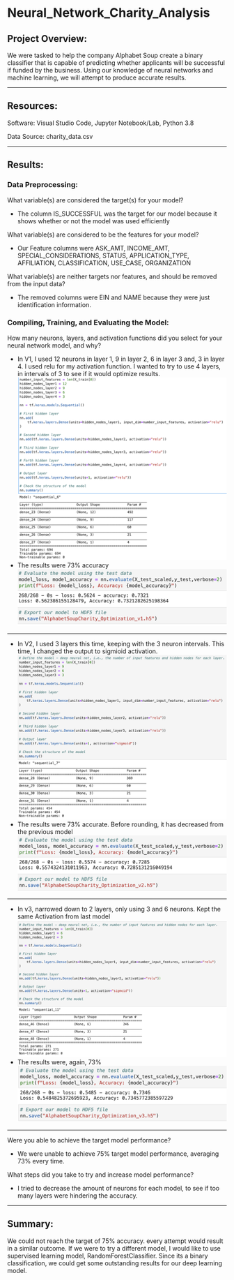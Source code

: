 # Neural_Network_Charity_Analysis

## Project Overview:

We were tasked to help the company Alphabet Soup create a binary classifier that is capable of predicting whether applicants will be successful if funded by the business. Using our knowledge of neural networks and machine learning, we will attempt to produce accurate results. 

---

## Resources: 

Software: Visual Studio Code, Jupyter Notebook/Lab, Python 3.8

Data Source: charity_data.csv

---

## Results:

### <b>Data Preprocessing:</b>

What variable(s) are considered the target(s) for your model?
* The column IS_SUCCESSFUL was the target for our model because it shows whether or not the model was used efficiently

What variable(s) are considered to be the features for your model?
* Our Feature columns were ASK_AMT, INCOME_AMT, SPECIAL_CONSIDERATIONS, STATUS, APPLICATION_TYPE, AFFILIATION, CLASSIFICATION, USE_CASE, ORGANIZATION

What variable(s) are neither targets nor features, and should be removed from the input data?
* The removed columns were EIN and NAME because they were just identification information.

### <b>Compiling, Training, and Evaluating the Model:</b>

How many neurons, layers, and activation functions did you select for your neural network model, and why?

* In V1, I used 12 neurons in layer 1, 9 in layer 2, 6 in layer 3 and, 3 in layer 4. I used relu for my activation function. I wanted to try to use 4 layers, in intervals of 3 to see if it would optimize results.
![Resources/v1model.png](Resources/v1model.png)
* The results were 73% accuracy
![Resources/v1results.png](Resources/v1results.png)

---

* In V2, I used 3 layers this time, keeping with the 3 neuron intervals. This time, I changed the output to sigmioid activation.
![Resources/v2model.png](Resources/v2model.png)
* The results were 73% accurate. Before rounding, it has decreased from the previous model
![Resources/v2results.png](Resources/v2results.png)

---

* In v3, narrowed down to 2 layers, only using 3 and 6 neurons. Kept the same Activation from last model
![Resources/v3model.png](Resources/v3model.png)
* The results were, again, 73%
![Resources/v3results.png](Resources/v3results.png)

---

Were you able to achieve the target model performance?
* We were unable to achieve 75% target model performance, averaging 73% every time.

What steps did you take to try and increase model performance?

* I tried to decrease the amount of neurons for each model, to see if too many layers were hindering the accuracy. 

---

## Summary:

We could not reach the target of 75% accuracy. every attempt would result in a similar outcome. If we were to try a different model, I would like to use supervised learning model, RandomForestClassifier. Since its a binary classification, we could get some outstanding results for our deep learning model.

